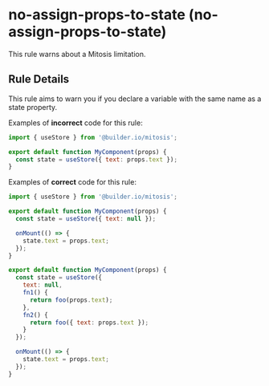 # no-assign-props-to-state (no-assign-props-to-state)

This rule warns about a Mitosis limitation.

## Rule Details

This rule aims to warn you if you declare a variable with the same name as a state property.

Examples of **incorrect** code for this rule:

```js
import { useStore } from '@builder.io/mitosis';

export default function MyComponent(props) {
  const state = useStore({ text: props.text });
}
```

Examples of **correct** code for this rule:

```js
import { useStore } from '@builder.io/mitosis';

export default function MyComponent(props) {
  const state = useStore({ text: null });

  onMount(() => {
    state.text = props.text;
  });
}

export default function MyComponent(props) {
  const state = useStore({
    text: null,
    fn1() {
      return foo(props.text);
    },
    fn2() {
      return foo({ text: props.text });
    }
  });

  onMount(() => {
    state.text = props.text;
  });
}
```
